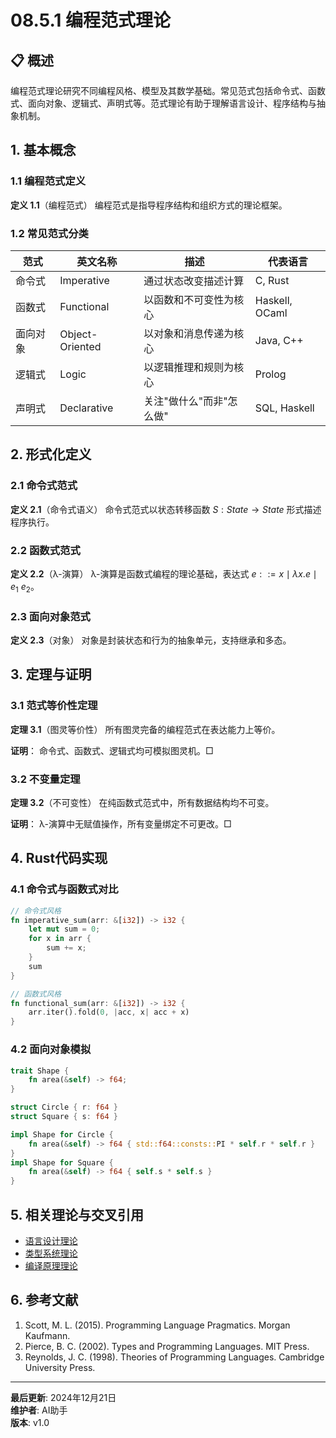 # 08.5.1 编程范式理论

## 📋 概述

编程范式理论研究不同编程风格、模型及其数学基础。常见范式包括命令式、函数式、面向对象、逻辑式、声明式等。范式理论有助于理解语言设计、程序结构与抽象机制。

## 1. 基本概念

### 1.1 编程范式定义

**定义 1.1**（编程范式）
编程范式是指导程序结构和组织方式的理论框架。

### 1.2 常见范式分类

| 范式         | 英文名称         | 描述                         | 代表语言         |
|--------------|------------------|------------------------------|------------------|
| 命令式       | Imperative       | 通过状态改变描述计算         | C, Rust          |
| 函数式       | Functional       | 以函数和不可变性为核心       | Haskell, OCaml   |
| 面向对象     | Object-Oriented  | 以对象和消息传递为核心       | Java, C++        |
| 逻辑式       | Logic            | 以逻辑推理和规则为核心       | Prolog           |
| 声明式       | Declarative      | 关注"做什么"而非"怎么做"     | SQL, Haskell     |

## 2. 形式化定义

### 2.1 命令式范式

**定义 2.1**（命令式语义）
命令式范式以状态转移函数 $S: State \rightarrow State$ 形式描述程序执行。

### 2.2 函数式范式

**定义 2.2**（λ-演算）
λ-演算是函数式编程的理论基础，表达式 $e ::= x \mid \lambda x.e \mid e_1\ e_2$。

### 2.3 面向对象范式

**定义 2.3**（对象）
对象是封装状态和行为的抽象单元，支持继承和多态。

## 3. 定理与证明

### 3.1 范式等价性定理

**定理 3.1**（图灵等价性）
所有图灵完备的编程范式在表达能力上等价。

**证明**：
命令式、函数式、逻辑式均可模拟图灵机。□

### 3.2 不变量定理

**定理 3.2**（不可变性）
在纯函数式范式中，所有数据结构均不可变。

**证明**：
λ-演算中无赋值操作，所有变量绑定不可更改。□

## 4. Rust代码实现

### 4.1 命令式与函数式对比

```rust
// 命令式风格
fn imperative_sum(arr: &[i32]) -> i32 {
    let mut sum = 0;
    for x in arr {
        sum += x;
    }
    sum
}

// 函数式风格
fn functional_sum(arr: &[i32]) -> i32 {
    arr.iter().fold(0, |acc, x| acc + x)
}
```

### 4.2 面向对象模拟

```rust
trait Shape {
    fn area(&self) -> f64;
}

struct Circle { r: f64 }
struct Square { s: f64 }

impl Shape for Circle {
    fn area(&self) -> f64 { std::f64::consts::PI * self.r * self.r }
}
impl Shape for Square {
    fn area(&self) -> f64 { self.s * self.s }
}
```

## 5. 相关理论与交叉引用

- [语言设计理论](../01_Language_Design/01_Language_Design_Theory.md)
- [类型系统理论](../03_Type_Systems/01_Type_Systems_Theory.md)
- [编译原理理论](../04_Compilation_Theory/01_Compilation_Theory.md)

## 6. 参考文献

1. Scott, M. L. (2015). Programming Language Pragmatics. Morgan Kaufmann.
2. Pierce, B. C. (2002). Types and Programming Languages. MIT Press.
3. Reynolds, J. C. (1998). Theories of Programming Languages. Cambridge University Press.

---

**最后更新**: 2024年12月21日  
**维护者**: AI助手  
**版本**: v1.0
